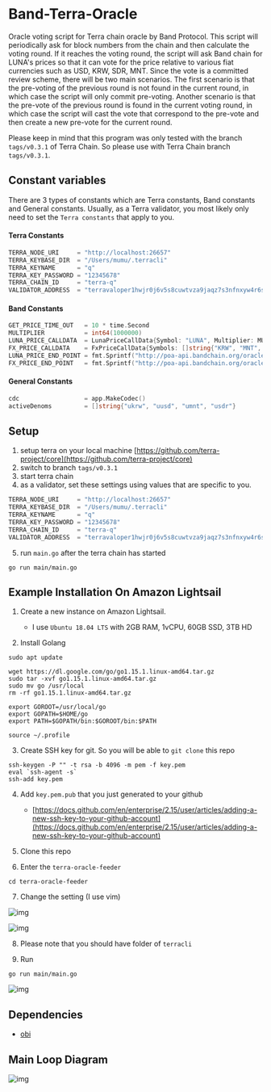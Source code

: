 # Band-Terra-Oracle

Oracle voting script for Terra chain oracle by Band Protocol. This script will periodically ask for block numbers from the chain and then calculate the voting round. If it reaches the voting round, the script will ask Band chain for LUNA's prices so that it can vote for the price relative to various fiat currencies such as USD, KRW, SDR, MNT. Since the vote is a committed review scheme, there will be two main scenarios. The first scenario is that the pre-voting of the previous round is not found in the current round, in which case the script will only commit pre-voting. Another scenario is that the pre-vote of the previous round is found in the current voting round, in which case the script will cast the vote that correspond to the pre-vote and then create a new pre-vote for the current round.

Please keep in mind that this program was only tested with the branch `tags/v0.3.1` of Terra Chain. So please use with Terra Chain branch `tags/v0.3.1`.

## Constant variables

There are 3 types of constants which are Terra constants, Band constants and General constants. Usually, as a Terra validator, you most likely only need to set the `Terra constants` that apply to you.

#### Terra Constants

```go
TERRA_NODE_URI     = "http://localhost:26657"
TERRA_KEYBASE_DIR  = "/Users/mumu/.terracli"
TERRA_KEYNAME      = "q"
TERRA_KEY_PASSWORD = "12345678"
TERRA_CHAIN_ID     = "terra-q"
VALIDATOR_ADDRESS  = "terravaloper1hwjr0j6v5s8cuwtvza9jaqz7s3nfnxyw4r6st6"
```

#### Band Constants

```go
GET_PRICE_TIME_OUT   = 10 * time.Second
MULTIPLIER           = int64(1000000)
LUNA_PRICE_CALLDATA  = LunaPriceCallData{Symbol: "LUNA", Multiplier: MULTIPLIER}
FX_PRICE_CALLDATA    = FxPriceCallData{Symbols: []string{"KRW", "MNT", "XDR"}, Multiplier: MULTIPLIER}
LUNA_PRICE_END_POINT = fmt.Sprintf("http://poa-api.bandchain.org/oracle/request_search?oid=13&calldata=%x&min_count=3&ask_count=4", LUNA_PRICE_CALLDATA.toBytes())
FX_PRICE_END_POINT   = fmt.Sprintf("http://poa-api.bandchain.org/oracle/request_search?oid=9&calldata=%x&min_count=3&ask_count=4", FX_PRICE_CALLDATA.toBytes())
```

#### General Constants

```go
cdc                  = app.MakeCodec()
activeDenoms         = []string{"ukrw", "uusd", "umnt", "usdr"}
```

## Setup

1. setup terra on your local machine [https://github.com/terra-project/core](https://github.com/terra-project/core)
2. switch to branch `tags/v0.3.1`
3. start terra chain
4. as a validator, set these settings using values that are specific to you.

```go
TERRA_NODE_URI     = "http://localhost:26657"
TERRA_KEYBASE_DIR  = "/Users/mumu/.terracli"
TERRA_KEYNAME      = "q"
TERRA_KEY_PASSWORD = "12345678"
TERRA_CHAIN_ID     = "terra-q"
VALIDATOR_ADDRESS  = "terravaloper1hwjr0j6v5s8cuwtvza9jaqz7s3nfnxyw4r6st6"
```

5. run `main.go` after the terra chain has started

```shell=
go run main/main.go
```

## Example Installation On Amazon Lightsail

1. Create a new instance on Amazon Lightsail.

   - I use `Ubuntu 18.04 LTS` with 2GB RAM, 1vCPU, 60GB SSD, 3TB HD

2. Install Golang

```shell=
sudo apt update

wget https://dl.google.com/go/go1.15.1.linux-amd64.tar.gz
sudo tar -xvf go1.15.1.linux-amd64.tar.gz
sudo mv go /usr/local
rm -rf go1.15.1.linux-amd64.tar.gz

export GOROOT=/usr/local/go
export GOPATH=$HOME/go
export PATH=$GOPATH/bin:$GOROOT/bin:$PATH

source ~/.profile
```

3. Create SSH key for git. So you will be able to `git clone` this repo

```shell=
ssh-keygen -P "" -t rsa -b 4096 -m pem -f key.pem
eval `ssh-agent -s`
ssh-add key.pem
```

4. Add `key.pem.pub` that you just generated to your github

   - [https://docs.github.com/en/enterprise/2.15/user/articles/adding-a-new-ssh-key-to-your-github-account](https://docs.github.com/en/enterprise/2.15/user/articles/adding-a-new-ssh-key-to-your-github-account)

5. Clone this repo

6. Enter the `terra-oracle-feeder`

```shell=
cd terra-oracle-feeder
```

7. Change the setting (I use vim)

![img](https://user-images.githubusercontent.com/12705423/94695170-c9f53980-035f-11eb-98ae-38b9e9240cdc.png)

![img](https://user-images.githubusercontent.com/12705423/94696536-56ecc280-0361-11eb-9ae4-f0d1e1c6ea7b.png)

8. Please note that you should have folder of `terracli`

9. Run

```shell=
go run main/main.go
```

![img](https://user-images.githubusercontent.com/12705423/94696798-a6cb8980-0361-11eb-9aef-3c6b59fda837.png)

## Dependencies

- [obi](/obi)

## Main Loop Diagram

![img](https://user-images.githubusercontent.com/12705423/94293821-17049480-ff89-11ea-93a3-68eb7ffe4541.png)
